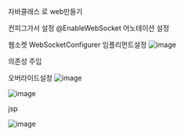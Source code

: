 자바클래스 로 web만들기

컨피그가서 설정
@EnableWebSocket 어노테이션 설정

웹소켓 WebSocketConfigurer 임플리먼트설정
![image](https://github.com/inhoru/TIL/assets/126074577/87445546-ef1e-493b-bcc6-2f0d648f9f53)

의존성 주입


오버라이드설정
![image](https://github.com/inhoru/TIL/assets/126074577/76759626-5ae7-43d1-9676-24d7fc092596)

![image](https://github.com/inhoru/TIL/assets/126074577/91a76322-2b97-452d-8133-d55b23a2ca98)


jsp

![image](https://github.com/inhoru/TIL/assets/126074577/4b3535b4-456b-412f-b3b9-a16d449c8aa1)

